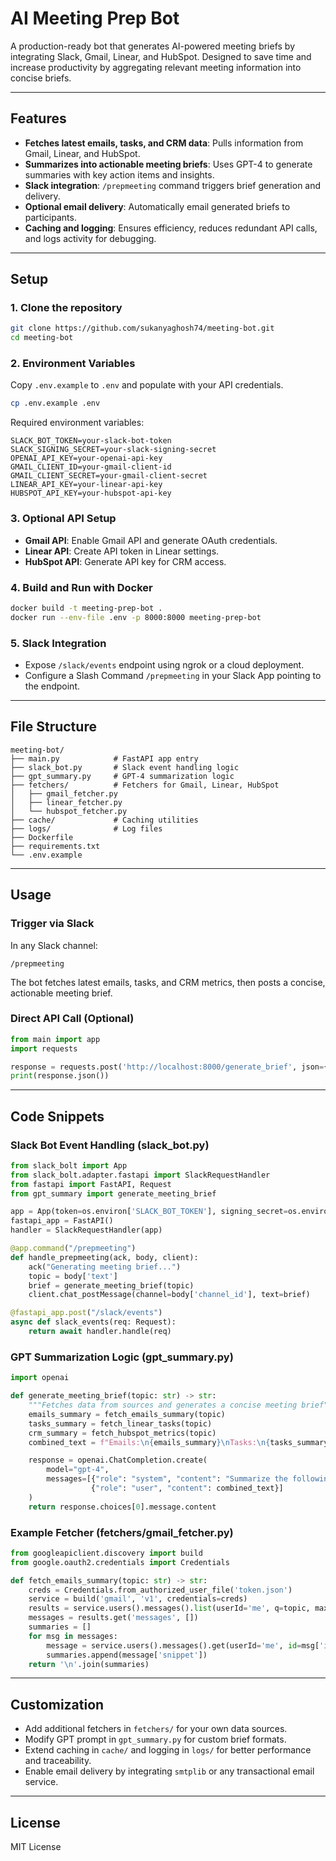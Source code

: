 # AI Meeting Prep Bot

A production-ready bot that generates AI-powered meeting briefs by integrating Slack, Gmail, Linear, and HubSpot. Designed to save time and increase productivity by aggregating relevant meeting information into concise briefs.

---

## Features

* **Fetches latest emails, tasks, and CRM data**: Pulls information from Gmail, Linear, and HubSpot.
* **Summarizes into actionable meeting briefs**: Uses GPT-4 to generate summaries with key action items and insights.
* **Slack integration**: `/prepmeeting` command triggers brief generation and delivery.
* **Optional email delivery**: Automatically email generated briefs to participants.
* **Caching and logging**: Ensures efficiency, reduces redundant API calls, and logs activity for debugging.

---

## Setup

### 1. Clone the repository

```bash
git clone https://github.com/sukanyaghosh74/meeting-bot.git
cd meeting-bot
```

### 2. Environment Variables

Copy `.env.example` to `.env` and populate with your API credentials.

```bash
cp .env.example .env
```

Required environment variables:

```dotenv
SLACK_BOT_TOKEN=your-slack-bot-token
SLACK_SIGNING_SECRET=your-slack-signing-secret
OPENAI_API_KEY=your-openai-api-key
GMAIL_CLIENT_ID=your-gmail-client-id
GMAIL_CLIENT_SECRET=your-gmail-client-secret
LINEAR_API_KEY=your-linear-api-key
HUBSPOT_API_KEY=your-hubspot-api-key
```

### 3. Optional API Setup

* **Gmail API**: Enable Gmail API and generate OAuth credentials.
* **Linear API**: Create API token in Linear settings.
* **HubSpot API**: Generate API key for CRM access.

### 4. Build and Run with Docker

```bash
docker build -t meeting-prep-bot .
docker run --env-file .env -p 8000:8000 meeting-prep-bot
```

### 5. Slack Integration

* Expose `/slack/events` endpoint using ngrok or a cloud deployment.
* Configure a Slash Command `/prepmeeting` in your Slack App pointing to the endpoint.

---

## File Structure

```
meeting-bot/
├── main.py            # FastAPI app entry
├── slack_bot.py       # Slack event handling logic
├── gpt_summary.py     # GPT-4 summarization logic
├── fetchers/          # Fetchers for Gmail, Linear, HubSpot
│   ├── gmail_fetcher.py
│   ├── linear_fetcher.py
│   └── hubspot_fetcher.py
├── cache/             # Caching utilities
├── logs/              # Log files
├── Dockerfile
├── requirements.txt
└── .env.example
```

---

## Usage

### Trigger via Slack

In any Slack channel:

```text
/prepmeeting
```

The bot fetches latest emails, tasks, and CRM metrics, then posts a concise, actionable meeting brief.

### Direct API Call (Optional)

```python
from main import app
import requests

response = requests.post('http://localhost:8000/generate_brief', json={'meeting_topic': 'Q4 Planning'})
print(response.json())
```

---

## Code Snippets

### Slack Bot Event Handling (slack_bot.py)

```python
from slack_bolt import App
from slack_bolt.adapter.fastapi import SlackRequestHandler
from fastapi import FastAPI, Request
from gpt_summary import generate_meeting_brief

app = App(token=os.environ['SLACK_BOT_TOKEN'], signing_secret=os.environ['SLACK_SIGNING_SECRET'])
fastapi_app = FastAPI()
handler = SlackRequestHandler(app)

@app.command("/prepmeeting")
def handle_prepmeeting(ack, body, client):
    ack("Generating meeting brief...")
    topic = body['text']
    brief = generate_meeting_brief(topic)
    client.chat_postMessage(channel=body['channel_id'], text=brief)

@fastapi_app.post("/slack/events")
async def slack_events(req: Request):
    return await handler.handle(req)
```

### GPT Summarization Logic (gpt_summary.py)

```python
import openai

def generate_meeting_brief(topic: str) -> str:
    """Fetches data from sources and generates a concise meeting brief"""
    emails_summary = fetch_emails_summary(topic)
    tasks_summary = fetch_linear_tasks(topic)
    crm_summary = fetch_hubspot_metrics(topic)
    combined_text = f"Emails:\n{emails_summary}\nTasks:\n{tasks_summary}\nCRM Metrics:\n{crm_summary}"

    response = openai.ChatCompletion.create(
        model="gpt-4",
        messages=[{"role": "system", "content": "Summarize the following into actionable meeting brief."},
                  {"role": "user", "content": combined_text}]
    )
    return response.choices[0].message.content
```

### Example Fetcher (fetchers/gmail_fetcher.py)

```python
from googleapiclient.discovery import build
from google.oauth2.credentials import Credentials

def fetch_emails_summary(topic: str) -> str:
    creds = Credentials.from_authorized_user_file('token.json')
    service = build('gmail', 'v1', credentials=creds)
    results = service.users().messages().list(userId='me', q=topic, maxResults=5).execute()
    messages = results.get('messages', [])
    summaries = []
    for msg in messages:
        message = service.users().messages().get(userId='me', id=msg['id']).execute()
        summaries.append(message['snippet'])
    return '\n'.join(summaries)
```

---

## Customization

* Add additional fetchers in `fetchers/` for your own data sources.
* Modify GPT prompt in `gpt_summary.py` for custom brief formats.
* Extend caching in `cache/` and logging in `logs/` for better performance and traceability.
* Enable email delivery by integrating `smtplib` or any transactional email service.

---

## License

MIT License

